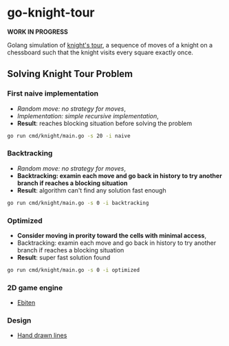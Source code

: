 # go-knight-tour

**WORK IN PROGRESS**

Golang simulation of [knight's tour](https://en.wikipedia.org/wiki/Knight%27s_tour), a sequence of moves of a knight on a chessboard such that the knight visits every square exactly once.

## Solving Knight Tour Problem

### First naive implementation

* *Random move: no strategy for moves*,
* *Implementation: simple recursive implementation*,
* **Result**: reaches blocking situation before solving the problem

```sh
go run cmd/knight/main.go -s 20 -i naive
```

### Backtracking

* *Random move: no strategy for moves*,
* **Backtracking: examin each move and go back in history to try another branch if reaches a blocking situation**
* **Result**: algorithm can't find any solution fast enough

```sh
go run cmd/knight/main.go -s 0 -i backtracking
```

### Optimized

* **Consider moving in prority toward the cells with minimal access**,
* Backtracking: examin each move and go back in history to try another branch if reaches a blocking situation
* **Result**: super fast solution found

```sh
go run cmd/knight/main.go -s 0 -i optimized
```

### 2D game engine

* [Ebiten](https://github.com/hajimehoshi/ebiten/v2)

### Design

* [Hand drawn lines](https://shihn.ca/posts/2020/roughjs-algorithms/)
